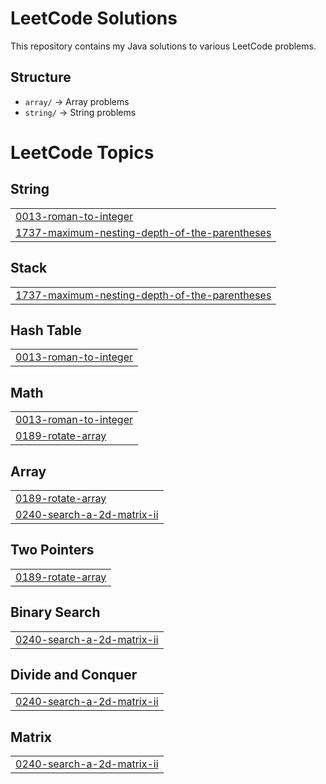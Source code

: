 # LeetCode Solutions

This repository contains my Java solutions to various LeetCode problems.

## Structure
- `array/` → Array problems
- `string/` → String problems

<!---LeetCode Topics Start-->
# LeetCode Topics
## String
|  |
| ------- |
| [0013-roman-to-integer](https://github.com/chaitanya-kurwade/leetcode-solutions/tree/master/0013-roman-to-integer) |
| [1737-maximum-nesting-depth-of-the-parentheses](https://github.com/chaitanya-kurwade/leetcode-solutions/tree/master/1737-maximum-nesting-depth-of-the-parentheses) |
## Stack
|  |
| ------- |
| [1737-maximum-nesting-depth-of-the-parentheses](https://github.com/chaitanya-kurwade/leetcode-solutions/tree/master/1737-maximum-nesting-depth-of-the-parentheses) |
## Hash Table
|  |
| ------- |
| [0013-roman-to-integer](https://github.com/chaitanya-kurwade/leetcode-solutions/tree/master/0013-roman-to-integer) |
## Math
|  |
| ------- |
| [0013-roman-to-integer](https://github.com/chaitanya-kurwade/leetcode-solutions/tree/master/0013-roman-to-integer) |
| [0189-rotate-array](https://github.com/chaitanya-kurwade/leetcode-solutions/tree/master/0189-rotate-array) |
## Array
|  |
| ------- |
| [0189-rotate-array](https://github.com/chaitanya-kurwade/leetcode-solutions/tree/master/0189-rotate-array) |
| [0240-search-a-2d-matrix-ii](https://github.com/chaitanya-kurwade/leetcode-solutions/tree/master/0240-search-a-2d-matrix-ii) |
## Two Pointers
|  |
| ------- |
| [0189-rotate-array](https://github.com/chaitanya-kurwade/leetcode-solutions/tree/master/0189-rotate-array) |
## Binary Search
|  |
| ------- |
| [0240-search-a-2d-matrix-ii](https://github.com/chaitanya-kurwade/leetcode-solutions/tree/master/0240-search-a-2d-matrix-ii) |
## Divide and Conquer
|  |
| ------- |
| [0240-search-a-2d-matrix-ii](https://github.com/chaitanya-kurwade/leetcode-solutions/tree/master/0240-search-a-2d-matrix-ii) |
## Matrix
|  |
| ------- |
| [0240-search-a-2d-matrix-ii](https://github.com/chaitanya-kurwade/leetcode-solutions/tree/master/0240-search-a-2d-matrix-ii) |
<!---LeetCode Topics End-->